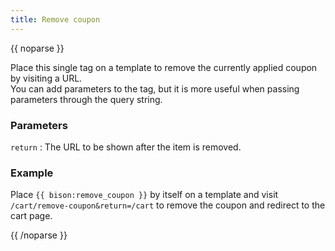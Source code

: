 ```yaml
---
title: Remove coupon
---
```

{{ noparse }}

Place this single tag on a template to remove the currently applied coupon by visiting a URL.  
You can add parameters to the tag, but it is more useful when passing parameters through the query string.

### Parameters
`return`
: The URL to be shown after the item is removed.

### Example
Place `{{ bison:remove_coupon }}` by itself on a template and visit `/cart/remove-coupon&return=/cart` to remove the coupon and redirect to the cart page.

{{ /noparse }}